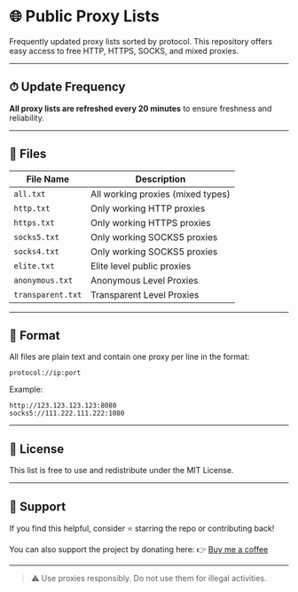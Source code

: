 # 🌐 Public Proxy Lists

Frequently updated proxy lists sorted by protocol. This repository offers easy access to free HTTP, HTTPS, SOCKS, and mixed proxies.

---

## ⏱ Update Frequency

**All proxy lists are refreshed every 20 minutes** to ensure freshness and reliability.

---

## 📂 Files

| File Name           | Description                       |
|---------------------|-----------------------------------|
| `all.txt`           | All working proxies (mixed types) |
| `http.txt`          | Only working HTTP proxies         |
| `https.txt`         | Only working HTTPS proxies        |
| `socks5.txt`        | Only working SOCKS5 proxies       |
| `socks4.txt`        | Only working SOCKS5 proxies       |
| `elite.txt`         | Elite level public proxies        |
| `anonymous.txt`     | Anonymous Level Proxies           |
| `transparent.txt`   | Transparent Level Proxies         |

---

## 📌 Format

All files are plain text and contain one proxy per line in the format:

```
protocol://ip:port
```

Example:
```
http://123.123.123.123:8080
socks5://111.222.111.222:1080
```

---

## 📄 License

This list is free to use and redistribute under the MIT License.

---

## 🙏 Support

If you find this helpful, consider ⭐ starring the repo or contributing back!

You can also support the project by donating here:
👉 [Buy me a coffee](https://ko-fi.com/photowizard99)

---

> ⚠️ Use proxies responsibly. Do not use them for illegal activities.

